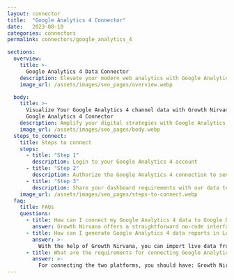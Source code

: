 ```yaml
---
layout: connector
title:  "Google Analytics 4 Connector"
date:   2023-08-10
categories: connectors
permalink: connectors/google_analytics_4

sections:
  overview:
    title: >-
      Google Analytics 4 Data Connector
    description: Elevate your modern web analytics with Google Analytics 4 integration. Seamlessly merge event-based data from Google Analytics 4 with Looker Studio's analytical capabilities, unlocking insights that shape user journeys, digital strategies, and operational excellence.
    image_url: /assets/images/seo_pages/overview.webp

  body:
    title: >-
      Visualize Your Google Analytics 4 channel data with Growth Nirvana's
      Google Analytics 4 Connector
    description: Amplify your digital strategies with Google Analytics 4 insights integrated into Looker Studio.
    image_url: /assets/images/seo_pages/body.webp
  steps_to_connect:
    title: Steps to connect
    steps:
      - title: "Step 1"
        description: Login to your Google Analytics 4 account
      - title: "Step 2"
        description: Authorize the Google Analytics 4 connection to send data to Growth Nirvana
      - title: "Step 3"
        description: Share your dashboard requirements with our data team. We will build the report for you.
    image_url: /assets/images/seo_pages/steps-to-connect.webp
  faq:
    title: FAQs
    questions:
      - title: How can I connect my Google Analytics 4 data to Google Data Studio/Looker Studio?
        answer: Growth Nirvana offers a straightforward no-code interface to connect to Google Analytics 4 data sources.
      - title: How can I generate Google Analytics 4 data reports in Looker Studio?
        answer: >-
          With the help of Growth Nirvana, you can import live data from Google Analytics 4 into Looker Studio. These data can be viewed in charts, tables, and dashboards to generate branded reports that can be shared instantly.
      - title: What are the requirements for connecting Google Analytics 4 and Looker Studio?
        answer: >-
          For connecting the two platforms, you should have: Growth Nirvana Account and Google Analytics 4 Ads Account
---
```

